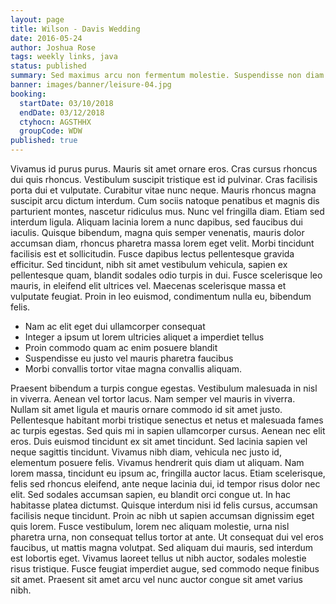 ```yaml
---
layout: page
title: Wilson - Davis Wedding
date: 2016-05-24
author: Joshua Rose
tags: weekly links, java
status: published
summary: Sed maximus arcu non fermentum molestie. Suspendisse non diam.
banner: images/banner/leisure-04.jpg
booking:
  startDate: 03/10/2018
  endDate: 03/12/2018
  ctyhocn: AGSTHHX
  groupCode: WDW
published: true
---
```

Vivamus id purus purus. Mauris sit amet ornare eros. Cras cursus rhoncus dui quis rhoncus. Vestibulum suscipit tristique est id pulvinar. Cras facilisis porta dui et vulputate. Curabitur vitae nunc neque. Mauris rhoncus magna suscipit arcu dictum interdum. Cum sociis natoque penatibus et magnis dis parturient montes, nascetur ridiculus mus. Nunc vel fringilla diam. Etiam sed interdum ligula.
Aliquam lacinia lorem a nunc dapibus, sed faucibus dui iaculis. Quisque bibendum, magna quis semper venenatis, mauris dolor accumsan diam, rhoncus pharetra massa lorem eget velit. Morbi tincidunt facilisis est et sollicitudin. Fusce dapibus lectus pellentesque gravida efficitur. Sed tincidunt, nibh sit amet vestibulum vehicula, sapien ex pellentesque quam, blandit sodales odio turpis in dui. Fusce scelerisque leo mauris, in eleifend elit ultrices vel. Maecenas scelerisque massa et vulputate feugiat. Proin in leo euismod, condimentum nulla eu, bibendum felis.

* Nam ac elit eget dui ullamcorper consequat
* Integer a ipsum ut lorem ultricies aliquet a imperdiet tellus
* Proin commodo quam ac enim posuere blandit
* Suspendisse eu justo vel mauris pharetra faucibus
* Morbi convallis tortor vitae magna convallis aliquam.

Praesent bibendum a turpis congue egestas. Vestibulum malesuada in nisl in viverra. Aenean vel tortor lacus. Nam semper vel mauris in viverra. Nullam sit amet ligula et mauris ornare commodo id sit amet justo. Pellentesque habitant morbi tristique senectus et netus et malesuada fames ac turpis egestas. Sed quis mi in sapien ullamcorper cursus. Aenean nec elit eros.
Duis euismod tincidunt ex sit amet tincidunt. Sed lacinia sapien vel neque sagittis tincidunt. Vivamus nibh diam, vehicula nec justo id, elementum posuere felis. Vivamus hendrerit quis diam ut aliquam. Nam lorem massa, tincidunt eu ipsum ac, fringilla auctor lacus. Etiam scelerisque, felis sed rhoncus eleifend, ante neque lacinia dui, id tempor risus dolor nec elit. Sed sodales accumsan sapien, eu blandit orci congue ut. In hac habitasse platea dictumst. Quisque interdum nisi id felis cursus, accumsan facilisis neque tincidunt. Proin ac nibh ut sapien accumsan dignissim eget quis lorem. Fusce vestibulum, lorem nec aliquam molestie, urna nisl pharetra urna, non consequat tellus tortor at ante. Ut consequat dui vel eros faucibus, ut mattis magna volutpat. Sed aliquam dui mauris, sed interdum est lobortis eget. Vivamus laoreet tellus ut nibh auctor, sodales molestie risus tristique. Fusce feugiat imperdiet augue, sed commodo neque finibus sit amet. Praesent sit amet arcu vel nunc auctor congue sit amet varius nibh.
